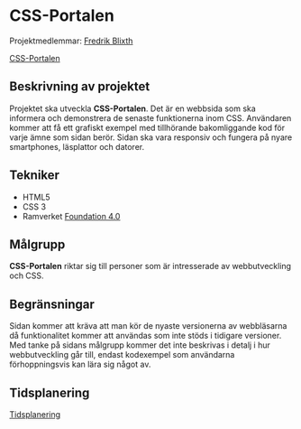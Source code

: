 # CSS-Portalen
Projektmedlemmar: 
[Fredrik Blixth](https://github.com/fredrikblixth)

[CSS-Portalen](http://fredrikblixth.github.io/CSS-Portalen)

## Beskrivning av projektet
Projektet ska utveckla **CSS-Portalen**. Det är en webbsida som ska informera och demonstrera de senaste funktionerna inom CSS. Användaren kommer att få ett grafiskt exempel med tillhörande bakomliggande kod för varje ämne som sidan berör.
Sidan ska vara responsiv och fungera på nyare smartphones, läsplattor och datorer.

## Tekniker

* HTML5
* CSS 3
* Ramverket [Foundation 4.0](http://foundation.zurb.com/)

## Målgrupp
**CSS-Portalen** riktar sig till personer som är intresserade av webbutveckling och CSS.

## Begränsningar
Sidan kommer att kräva att man kör de nyaste versionerna av webbläsarna då funktionalitet kommer att användas som inte stöds i tidigare versioner.
Med tanke på sidans målgrupp kommer det inte beskrivas i detalj i hur webbutveckling går till, endast kodexempel som användarna förhoppningsvis kan lära sig något av.

## Tidsplanering
[Tidsplanering](http://fredrikblixth.github.io/CSS-Portalen/doc/Tidsplanering.pdf)

